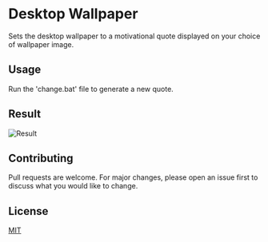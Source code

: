 # Desktop Wallpaper

Sets the desktop wallpaper to a motivational quote displayed on your choice of wallpaper image.

## Usage

Run the 'change.bat' file to generate a new quote.

## Result

![Result](https://gitlab.com/nimisha-sara/wallpaper-generator/-/blob/main/result.jpg)

## Contributing

Pull requests are welcome. For major changes, please open an issue first to discuss what you would like to change.

## License

[MIT](https://choosealicense.com/licenses/mit/)
